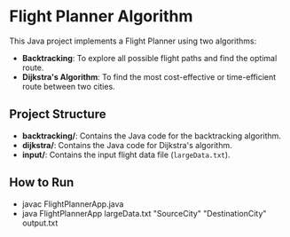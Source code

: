 # Flight Planner Algorithm

This Java project implements a Flight Planner using two algorithms:
- **Backtracking**: To explore all possible flight paths and find the optimal route.
- **Dijkstra's Algorithm**: To find the most cost-effective or time-efficient route between two cities.

## Project Structure
- **backtracking/**: Contains the Java code for the backtracking algorithm.
- **dijkstra/**: Contains the Java code for Dijkstra's algorithm.
- **input/**: Contains the input flight data file (`largeData.txt`).

## How to Run
- javac FlightPlannerApp.java
- java FlightPlannerApp largeData.txt "SourceCity" "DestinationCity" output.txt

